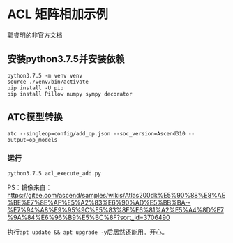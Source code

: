 # ACL 矩阵相加示例

郭睿明的非官方文档

## 安装python3.7.5并安装依赖

```shell
python3.7.5 -m venv venv
source ./venv/bin/activate
pip install -U pip
pip install Pillow numpy sympy decorator
```

## ATC模型转换

```shell
atc --singleop=config/add_op.json --soc_version=Ascend310 --output=op_models
```

### 运行

```shell
python3.7.5 acl_execute_add.py
```

PS：镜像来自：https://gitee.com/ascend/samples/wikis/Atlas200dk%E5%90%88%E8%AE%BE%E7%8E%AF%E5%A2%83%E6%90%AD%E5%BB%BA--%E7%94%A8%E9%95%9C%E5%83%8F%E6%81%A2%E5%A4%8D%E7%9A%84%E6%96%B9%E5%BC%8F?sort_id=3706490


执行`apt update && apt upgrade -y`后居然还能用。开心。